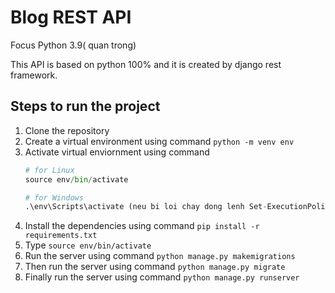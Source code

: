 # Blog REST API

Focus Python 3.9( quan trong)

This API is based on python 100% and it is created by django rest framework.

## Steps to run the project

1. Clone the repository
2. Create a virtual environment using command `python -m venv env`
3. Activate virtual enviornment using command
    ```python
    # for Linux
    source env/bin/activate

    # for Windows
    .\env\Scripts\activate (neu bi loi chay dong lenh Set-ExecutionPolicy Bypass -Scope Process hoac chay voi CMD voi quyen Admin)
    ```
4. Install the dependencies using command `pip install -r requirements.txt`
5. Type `source env/bin/activate`
6. Run the server using command `python manage.py makemigrations`
7. Then run the server using command `python manage.py migrate`
8. Finally run the server using command `python manage.py runserver`